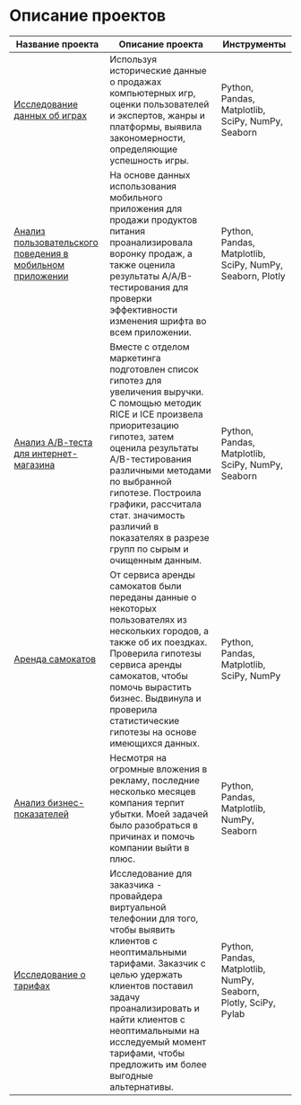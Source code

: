 # Описание проектов
| Название проекта | Описание проекта | Инструменты |
|----------|----------|----------|
| [Исследование данных об играх](https://github.com/SofiyaSavko/Projects/tree/main/Исследование%20данных%20об%20играх)    | Используя исторические данные о продажах компьютерных игр, оценки пользователей и экспертов, жанры и платформы, выявила закономерности, определяющие успешность игры.   | Python, Pandas, Matplotlib, SciPy, NumPy, Seaborn   |
| [Анализ пользовательского поведения в мобильном приложении](https://github.com/SofiyaSavko/Projects/tree/main/Анализ%20пользовательского%20поведения%20в%20моб.%20приложении)   |На основе данных использования мобильного приложения для продажи продуктов питания проанализировала воронку продаж, а также оценила результаты A/A/B-тестирования для проверки эффективности изменения шрифта во всем приложении. | Python, Pandas, Matplotlib, SciPy, NumPy, Seaborn, Plotly  |
| [Анализ А/В-теста для интернет-магазина](https://github.com/SofiyaSavko/Projects/tree/main/Оценка%20АВ-теста%2C%20анализ%20гипотез%20RICE%2C%20ICE)    | Вместе с отделом маркетинга подготовлен список гипотез для увеличения выручки. С помощью методик RICE и ICE произвела приоритезацию гипотез, затем оценила результаты A/B-тестирования различными методами по выбранной гипотезе. Построила графики, рассчитала стат. значимость различий в показателях в разрезе групп по сырым и очищенным данным.   | Python, Pandas, Matplotlib, SciPy, NumPy, Seaborn   |
| [Аренда самокатов](https://github.com/SofiyaSavko/Projects/tree/main/Аренда%20самокатов)   | От сервиса аренды самокатов были переданы данные о некоторых пользователях из нескольких городов, а также об их поездках. Проверила гипотезы сервиса аренды самокатов, чтобы помочь вырастить бизнес. Выдвинула и проверила статистические гипотезы на основе имеющихся данных. | Python, Pandas, Matplotlib, SciPy, NumPy   |
| [Анализ бизнес-показателей](https://github.com/SofiyaSavko/Projects/tree/main/Анализ%20бизнес-показателей) | Несмотря на огромные вложения в рекламу, последние несколько месяцев компания терпит убытки. Моей задачей было разобраться в причинах и помочь компании выйти в плюс.   |  Python, Pandas, Matplotlib, NumPy, Seaborn  |
| [Исследование о тарифах](https://github.com/SofiyaSavko/Projects/tree/main/Исследование%20о%20тарифах)   | Исследование для заказчика - провайдера виртуальной телефонии для того, чтобы выявить клиентов с неоптимальными тарифами. Заказчик с целью удержать клиентов поставил задачу проанализировать и найти клиентов с неоптимальными на исследуемый момент тарифами, чтобы предложить им более выгодные альтернативы.  | Python, Pandas, Matplotlib, NumPy, Seaborn, Plotly, SciPy, Pylab  |
